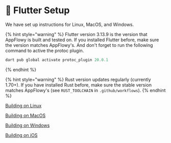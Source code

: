 # 🌳 Flutter Setup

We have set up instructions for Linux, MacOS, and Windows.

{% hint style="warning" %}
Flutter version 3.13.9 is the version that AppFlowy is built and tested on. If you installed Flutter before, make sure the version matches AppFlowy's. And don't forget to run the following command to active the protoc plugin.

```dart
dart pub global activate protoc_plugin 20.0.1
```
{% endhint %}

{% hint style="warning" %}
Rust version updates regularly (currently 1.70+). If you have installed Rust before, make sure the stable version matches AppFlowy's (see `RUST_TOOLCHAIN` in `.github/workflows`).
{% endhint %}

[Building on Linux](building-on-linux.md)

[Building on MacOS](building-on-macos.md)

[Building on Windows](building-on-windows.md)

[Building on iOS](../../../../essential-documentation/contribute-to-appflowy/software-contributions/environment-setup/building-on-ios.md)
